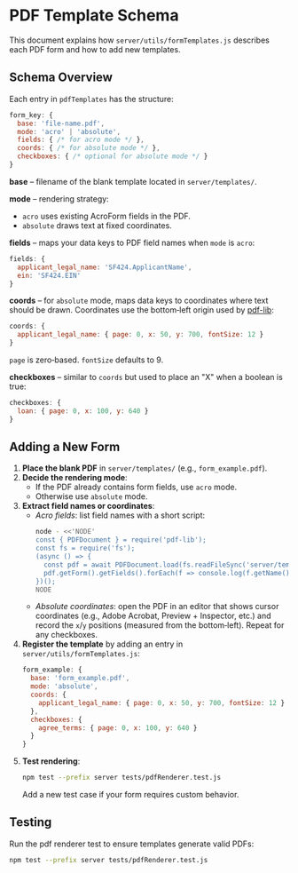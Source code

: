 # PDF Template Schema

This document explains how `server/utils/formTemplates.js` describes each PDF form and how to add new templates.

## Schema Overview
Each entry in `pdfTemplates` has the structure:

```js
form_key: {
  base: 'file-name.pdf',
  mode: 'acro' | 'absolute',
  fields: { /* for acro mode */ },
  coords: { /* for absolute mode */ },
  checkboxes: { /* optional for absolute mode */ }
}
```

**base** – filename of the blank template located in `server/templates/`.

**mode** – rendering strategy:
- `acro` uses existing AcroForm fields in the PDF.
- `absolute` draws text at fixed coordinates.

**fields** – maps your data keys to PDF field names when `mode` is `acro`:
```js
fields: {
  applicant_legal_name: 'SF424.ApplicantName',
  ein: 'SF424.EIN'
}
```

**coords** – for `absolute` mode, maps data keys to coordinates where text should be drawn. Coordinates use the bottom‑left origin used by [pdf-lib](https://pdf-lib.js.org/):
```js
coords: {
  applicant_legal_name: { page: 0, x: 50, y: 700, fontSize: 12 }
}
```
`page` is zero‑based. `fontSize` defaults to 9.

**checkboxes** – similar to `coords` but used to place an "X" when a boolean is true:
```js
checkboxes: {
  loan: { page: 0, x: 100, y: 640 }
}
```

## Adding a New Form
1. **Place the blank PDF** in `server/templates/` (e.g., `form_example.pdf`).
2. **Decide the rendering mode**:
   - If the PDF already contains form fields, use `acro` mode.
   - Otherwise use `absolute` mode.
3. **Extract field names or coordinates**:
   - *Acro fields*: list field names with a short script:
     ```bash
     node - <<'NODE'
     const { PDFDocument } = require('pdf-lib');
     const fs = require('fs');
     (async () => {
       const pdf = await PDFDocument.load(fs.readFileSync('server/templates/form_example.pdf'));
       pdf.getForm().getFields().forEach(f => console.log(f.getName()));
     })();
     NODE
     ```
   - *Absolute coordinates*: open the PDF in an editor that shows cursor coordinates (e.g., Adobe Acrobat, Preview + Inspector, etc.) and record the `x`/`y` positions (measured from the bottom‑left). Repeat for any checkboxes.
4. **Register the template** by adding an entry in `server/utils/formTemplates.js`:
   ```js
   form_example: {
     base: 'form_example.pdf',
     mode: 'absolute',
     coords: {
       applicant_legal_name: { page: 0, x: 50, y: 700, fontSize: 12 }
     },
     checkboxes: {
       agree_terms: { page: 0, x: 100, y: 640 }
     }
   }
   ```
5. **Test rendering**:
   ```bash
   npm test --prefix server tests/pdfRenderer.test.js
   ```
   Add a new test case if your form requires custom behavior.

## Testing
Run the pdf renderer test to ensure templates generate valid PDFs:
```bash
npm test --prefix server tests/pdfRenderer.test.js
```
